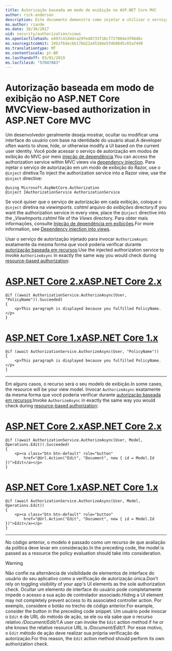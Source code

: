 ```yaml
---
title: Autorização baseada em modo de exibição no ASP.NET Core MVC
author: rick-anderson
description: Este documento demonstra como injetar e utilizar o serviço de autorização dentro de um modo de exibição do Razor do ASP.NET Core.
ms.author: riande
ms.date: 10/30/2017
uid: security/authorization/views
ms.openlocfilehash: e497c41d4dca29fed8733f18cf727804e3f06d8c
ms.sourcegitcommit: 24b1f6decbb17bb22a45166e5fdb0845c65af498
ms.translationtype: MT
ms.contentlocale: pt-BR
ms.lasthandoff: 03/01/2019
ms.locfileid: "57047883"
---
```

# <a name="view-based-authorization-in-aspnet-core-mvc"></a><span data-ttu-id="df9c9-103">Autorização baseada em modo de exibição no ASP.NET Core MVC</span><span class="sxs-lookup"><span data-stu-id="df9c9-103">View-based authorization in ASP.NET Core MVC</span></span>

<span data-ttu-id="df9c9-104">Um desenvolvedor geralmente deseja mostrar, ocultar ou modificar uma interface do usuário com base na identidade do usuário atual.</span><span class="sxs-lookup"><span data-stu-id="df9c9-104">A developer often wants to show, hide, or otherwise modify a UI based on the current user identity.</span></span> <span data-ttu-id="df9c9-105">Você pode acessar o serviço de autorização em modos de exibição do MVC por meio [injeção de dependência](xref:fundamentals/dependency-injection).</span><span class="sxs-lookup"><span data-stu-id="df9c9-105">You can access the authorization service within MVC views via [dependency injection](xref:fundamentals/dependency-injection).</span></span> <span data-ttu-id="df9c9-106">Para injetar o serviço de autorização em um modo de exibição do Razor, use o `@inject` diretiva:</span><span class="sxs-lookup"><span data-stu-id="df9c9-106">To inject the authorization service into a Razor view, use the `@inject` directive:</span></span>

```cshtml
@using Microsoft.AspNetCore.Authorization
@inject IAuthorizationService AuthorizationService
```

<span data-ttu-id="df9c9-107">Se você quiser que o serviço de autorização em cada exibição, coloque o `@inject` diretiva na *viewimports. cshtml* arquivo do *exibições* directory.</span><span class="sxs-lookup"><span data-stu-id="df9c9-107">If you want the authorization service in every view, place the `@inject` directive into the *_ViewImports.cshtml* file of the *Views* directory.</span></span> <span data-ttu-id="df9c9-108">Para obter mais informações, consulte [Injeção de dependência em exibições](xref:mvc/views/dependency-injection).</span><span class="sxs-lookup"><span data-stu-id="df9c9-108">For more information, see [Dependency injection into views](xref:mvc/views/dependency-injection).</span></span>

<span data-ttu-id="df9c9-109">Usar o serviço de autorização injetado para invocar `AuthorizeAsync` exatamente da mesma forma que você poderia verificar durante [autorização baseada em recursos](xref:security/authorization/resourcebased#security-authorization-resource-based-imperative):</span><span class="sxs-lookup"><span data-stu-id="df9c9-109">Use the injected authorization service to invoke `AuthorizeAsync` in exactly the same way you would check during [resource-based authorization](xref:security/authorization/resourcebased#security-authorization-resource-based-imperative):</span></span>

# <a name="aspnet-core-2xtabaspnetcore2x"></a>[<span data-ttu-id="df9c9-110">ASP.NET Core 2.x</span><span class="sxs-lookup"><span data-stu-id="df9c9-110">ASP.NET Core 2.x</span></span>](#tab/aspnetcore2x)

```cshtml
@if ((await AuthorizationService.AuthorizeAsync(User, "PolicyName")).Succeeded)
{
    <p>This paragraph is displayed because you fulfilled PolicyName.</p>
}
```

# <a name="aspnet-core-1xtabaspnetcore1x"></a>[<span data-ttu-id="df9c9-111">ASP.NET Core 1.x</span><span class="sxs-lookup"><span data-stu-id="df9c9-111">ASP.NET Core 1.x</span></span>](#tab/aspnetcore1x)

```cshtml
@if (await AuthorizationService.AuthorizeAsync(User, "PolicyName"))
{
    <p>This paragraph is displayed because you fulfilled PolicyName.</p>
}
```

---

<span data-ttu-id="df9c9-112">Em alguns casos, o recurso será o seu modelo de exibição.</span><span class="sxs-lookup"><span data-stu-id="df9c9-112">In some cases, the resource will be your view model.</span></span> <span data-ttu-id="df9c9-113">Invocar `AuthorizeAsync` exatamente da mesma forma que você poderia verificar durante [autorização baseada em recursos](xref:security/authorization/resourcebased#security-authorization-resource-based-imperative):</span><span class="sxs-lookup"><span data-stu-id="df9c9-113">Invoke `AuthorizeAsync` in exactly the same way you would check during [resource-based authorization](xref:security/authorization/resourcebased#security-authorization-resource-based-imperative):</span></span>

# <a name="aspnet-core-2xtabaspnetcore2x"></a>[<span data-ttu-id="df9c9-114">ASP.NET Core 2.x</span><span class="sxs-lookup"><span data-stu-id="df9c9-114">ASP.NET Core 2.x</span></span>](#tab/aspnetcore2x)

```cshtml
@if ((await AuthorizationService.AuthorizeAsync(User, Model, Operations.Edit)).Succeeded)
{
    <p><a class="btn btn-default" role="button"
        href="@Url.Action("Edit", "Document", new { id = Model.Id })">Edit</a></p>
}
```

# <a name="aspnet-core-1xtabaspnetcore1x"></a>[<span data-ttu-id="df9c9-115">ASP.NET Core 1.x</span><span class="sxs-lookup"><span data-stu-id="df9c9-115">ASP.NET Core 1.x</span></span>](#tab/aspnetcore1x)

```cshtml
@if (await AuthorizationService.AuthorizeAsync(User, Model, Operations.Edit))
{
    <p><a class="btn btn-default" role="button"
        href="@Url.Action("Edit", "Document", new { id = Model.Id })">Edit</a></p>
}
```

---

<span data-ttu-id="df9c9-116">No código anterior, o modelo é passado como um recurso de que avaliação da política deve levar em consideração.</span><span class="sxs-lookup"><span data-stu-id="df9c9-116">In the preceding code, the model is passed as a resource the policy evaluation should take into consideration.</span></span>

> [!WARNING]
> <span data-ttu-id="df9c9-117">Não confie na alternância de visibilidade de elementos de interface do usuário do seu aplicativo como a verificação de autorização única.</span><span class="sxs-lookup"><span data-stu-id="df9c9-117">Don't rely on toggling visibility of your app's UI elements as the sole authorization check.</span></span> <span data-ttu-id="df9c9-118">Ocultar um elemento de interface do usuário pode completamente impede o acesso a sua ação de controlador associado.</span><span class="sxs-lookup"><span data-stu-id="df9c9-118">Hiding a UI element may not completely prevent access to its associated controller action.</span></span> <span data-ttu-id="df9c9-119">Por exemplo, considere o botão no trecho de código anterior.</span><span class="sxs-lookup"><span data-stu-id="df9c9-119">For example, consider the button in the preceding code snippet.</span></span> <span data-ttu-id="df9c9-120">Um usuário pode invocar o `Edit` é de URL do método de ação, se ele ou ela sabe que o recurso relativo */Document/Edit/1*.</span><span class="sxs-lookup"><span data-stu-id="df9c9-120">A user can invoke the `Edit` action method if he or she knows the relative resource URL is */Document/Edit/1*.</span></span> <span data-ttu-id="df9c9-121">Por esse motivo, o `Edit` método de ação deve realizar sua própria verificação de autorização.</span><span class="sxs-lookup"><span data-stu-id="df9c9-121">For this reason, the `Edit` action method should perform its own authorization check.</span></span>

